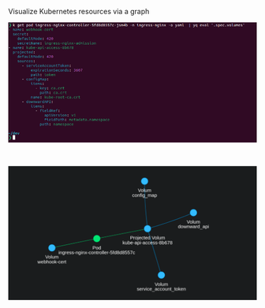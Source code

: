 Visualize Kubernetes resources via a graph

![alt text](./images/k-yaml.png)

<br />

![alt text](./images/graph.png)
